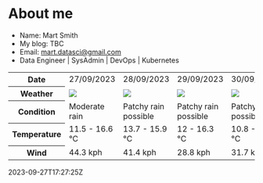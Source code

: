 # About me

- Name: Mart Smith
- My blog: TBC
- Email: [mart.datasci@gmail.com](mailto:mart.datasci6@gmail.com)
- Data Engineer | SysAdmin | DevOps | Kubernetes


<table>
    <tr>
        <th>Date</th>
        <td>27/09/2023</td><td>28/09/2023</td><td>29/09/2023</td><td>30/09/2023</td><td>01/10/2023</td><td>02/10/2023</td><td>03/10/2023</td>
    </tr>
    <tr>
        <th>Weather</th>
        <td><img src="https://cdn.weatherapi.com/weather/64x64/day/302.png"/></td><td><img src="https://cdn.weatherapi.com/weather/64x64/day/176.png"/></td><td><img src="https://cdn.weatherapi.com/weather/64x64/day/176.png"/></td><td><img src="https://cdn.weatherapi.com/weather/64x64/day/176.png"/></td><td><img src="https://cdn.weatherapi.com/weather/64x64/day/176.png"/></td><td><img src="https://cdn.weatherapi.com/weather/64x64/day/113.png"/></td><td><img src="https://cdn.weatherapi.com/weather/64x64/day/116.png"/></td>
    </tr>
    <tr>
        <th>Condition</th>
        <td width="200px">Moderate rain</td><td width="200px">Patchy rain possible</td><td width="200px">Patchy rain possible</td><td width="200px">Patchy rain possible</td><td width="200px">Patchy rain possible</td><td width="200px">Sunny</td><td width="200px">Partly cloudy</td>
    </tr>
    <tr>
        <th>Temperature</th>
        <td>11.5 -  16.6 °C</td><td>13.7 -  15.9 °C</td><td>12 -  16.3 °C</td><td>10.8 -  14.5 °C</td><td>13 -  18.6 °C</td><td>11.4 -  15.8 °C</td><td>10.7 -  15.1 °C</td>
    </tr>
    <tr>
        <th>Wind</th>
        <td>44.3 kph</td><td>41.4 kph</td><td>28.8 kph</td><td>31.7 kph</td><td>32 kph</td><td>23 kph</td><td>22.7 kph</td>
    </tr>
</table>


2023-09-27T17:27:25Z

